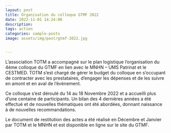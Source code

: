 ```yaml
---
layout: post
title: Organisation du colloque GTMF 2022
date: 2022-11-01 14:24:00
description: 
tags: action
categories: sample-posts
image: assets/img/post/gtmf-2022.jpg


---
```


L’association TOTM a accompagné sur le plan logistique l’organisation du 4ème colloque du GTMF en lien avec le MNHN – UMS Patrinat et le CESTMED. TOTM s’est chargé de gérer le budget du colloque en s’occupant de contracter avec les prestataires, d’engager les dépenses et de les suivre en amont et en aval de l’évènement.

Ce colloque s’est déroulé du 14 au 18 Novembre 2022 et a accueilli plus d’une centaine de participants. Un bilan des 4 dernières années a été effectué et de nouvelles thématiques ont été abordées, donnant naissance à de nouvelles recommandations.

Le document de restitution des actes a été réalisé en Décembre et Janvier par TOTM et le MNHN et est disponible en ligne sur le site du GTMF.